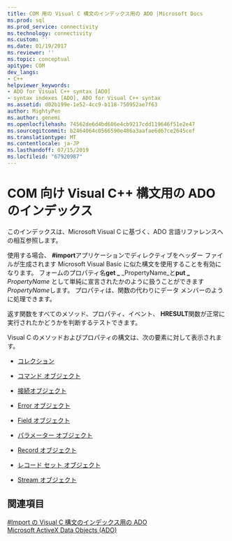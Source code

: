 ```yaml
---
title: COM 用の Visual C 構文のインデックス用の ADO |Microsoft Docs
ms.prod: sql
ms.prod_service: connectivity
ms.technology: connectivity
ms.custom: ''
ms.date: 01/19/2017
ms.reviewer: ''
ms.topic: conceptual
apitype: COM
dev_langs:
- C++
helpviewer_keywords:
- ADO for Visual C++ syntax [ADO]
- syntax indexes [ADO], ADO for Visual C++ syntax
ms.assetid: d02b199e-1e52-4cc9-b118-750952ae7f63
author: MightyPen
ms.author: genemi
ms.openlocfilehash: 74562de6d4bd606e4cb9217cdd119646f51e2e47
ms.sourcegitcommit: b2464064c0566590e486a3aafae6d67ce2645cef
ms.translationtype: MT
ms.contentlocale: ja-JP
ms.lasthandoff: 07/15/2019
ms.locfileid: "67920987"
---
```

# <a name="ado-for-visual-c-syntax-index-for-com"></a>COM 向け Visual C++ 構文用の ADO のインデックス
このインデックスは、Microsoft Visual C に基づく、ADO 言語リファレンスへの相互参照します。  
  
 使用する場合、 **#import**アプリケーションでディレクティブをヘッダー ファイルが生成されます Microsoft Visual Basic に似た構文を使用することを有効になります。 フォームのプロパティ名**get _** _PropertyName_と**put _** _PropertyName_ として単純に宣言されたかのように扱うことができます*PropertyName*します。 プロパティは、関数の代わりにデータ メンバーのように処理できます。  
  
 返す関数をすべてのメソッド、プロパティ、イベント、 **HRESULT**関数が正常に実行されたかどうかを判断するテストできます。  
  
 Visual C のメソッドおよびプロパティの構文は、次の要素に対して表示されます。  
  
-   [コレクション](../../../ado/reference/ado-api/collections-ado-for-visual-c-syntax.md)  
  
-   [コマンド オブジェクト](../../../ado/reference/ado-api/command-ado-for-visual-c-syntax.md)  
  
-   [接続オブジェクト](../../../ado/reference/ado-api/connection-ado-for-visual-c-syntax.md)  
  
-   [Error オブジェクト](../../../ado/reference/ado-api/error-ado-for-visual-c-syntax.md)  
  
-   [Field オブジェクト](../../../ado/reference/ado-api/field-ado-for-visual-c-syntax.md)  
  
-   [パラメーター オブジェクト](../../../ado/reference/ado-api/parameter-ado-for-visual-c-syntax.md)  
  
-   [Record オブジェクト](../../../ado/reference/ado-api/record-ado-for-visual-c-syntax.md)  
  
-   [レコード セット オブジェクト](../../../ado/reference/ado-api/recordset-ado-for-visual-c-syntax.md)  
  
-   [Stream オブジェクト](../../../ado/reference/ado-api/stream-ado-for-visual-c-syntax.md)  
  
## <a name="see-also"></a>関連項目  
 [#Import の Visual C 構文のインデックス用の ADO](../../../ado/reference/ado-api/ado-for-visual-c-syntax-index-with-sharpimport.md)   
 [Microsoft ActiveX Data Objects (ADO)](../../../ado/microsoft-activex-data-objects-ado.md)
